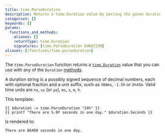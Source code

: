 ```yaml
---
title: time.ParseDuration
description: Returns a time.Duration value by parsing the given duration string.
categories: []
keywords: []
params:
  functions_and_methods:
    aliases: []
    returnType: time.Duration
    signatures: [time.ParseDuration DURATION]
aliases: [/functions/time.parseduration]
---
```


The `time.ParseDuration` function returns a [`time.Duration`] value that you can use with any of the `Duration` [methods].

A duration string is a possibly signed sequence of decimal numbers, each with optional fraction and a unit suffix, such as `300ms`, `-1.5h` or `2h45m`. Valid time units are `ns`, `us` (or `µs`), `ms`, `s`, `m`, `h`.

This template:

```go-html-template
{{ $duration := time.ParseDuration "24h" }}
{{ printf "There are %.0f seconds in one day." $duration.Seconds }}
```

Is rendered to:

```text
There are 86400 seconds in one day.
```

[`time.Duration`]: https://pkg.go.dev/time#Duration
[methods]: /methods/duration/
